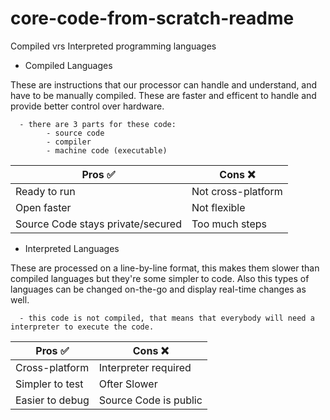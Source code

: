 # core-code-from-scratch-readme

Compiled vrs Interpreted programming languages

- Compiled Languages

These are instructions that our processor can handle and understand, and have to be manually compiled. These are faster and efficent to handle and provide better control over hardware. 

      - there are 3 parts for these code:
            - source code
            - compiler
            - machine code (executable)
            
| Pros ✅ | Cons ❌ |
| ---- | ---- |
| Ready to run | Not cross-platform |
| Open faster | Not flexible |
| Source Code stays private/secured | Too much steps |

- Interpreted Languages

These are processed on a line-by-line format, this makes them slower than compiled languages but they're some simpler to code. Also this types of languages can be changed on-the-go and display real-time changes as well.

      - this code is not compiled, that means that everybody will need a interpreter to execute the code.

| Pros ✅ | Cons ❌ |
| ---- | ---- |
| Cross-platform | Interpreter required |
| Simpler to test | Ofter Slower |
| Easier to debug | Source Code is public |
